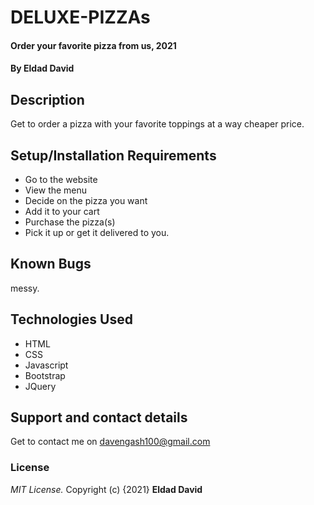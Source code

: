 # DELUXE-PIZZAs
#### Order your favorite pizza from us, 2021
#### By **Eldad David**
## Description
Get to order a pizza with your favorite toppings at a way cheaper price.
## Setup/Installation Requirements
* Go to the website
* View the menu
* Decide on the pizza you want
* Add it to your cart
* Purchase the pizza(s)
* Pick it up or get it delivered to you.
## Known Bugs
messy.
## Technologies Used
* HTML
* CSS
* Javascript
* Bootstrap
* JQuery
## Support and contact details
Get to contact me on davengash100@gmail.com
### License
*MIT License.*
Copyright (c) {2021} **Eldad David**